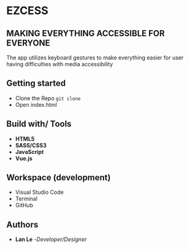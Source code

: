 # EZCESS
## MAKING EVERYTHING ACCESSIBLE FOR EVERYONE

The app utilizes keyboard gestures to make everything easier for user having difficulties with media accessibility

## Getting started
* Clone the Repo ```git clone```
* Open index.html


## Build with/ Tools
* **HTML5**
* **SASS/CSS3**
* **JavaScript**
* **Vue.js**


## Workspace (development)
* Visual Studio Code
* Terminal
* GitHub


## Authors
* **Lan Le** -*Developer/Designer*
